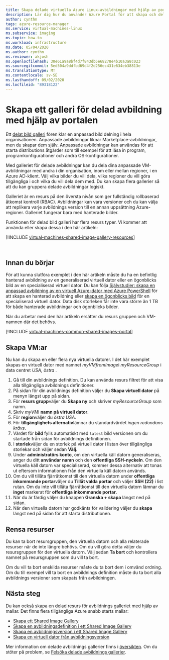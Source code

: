 ```yaml
---
title: Skapa delade virtuella Azure Linux-avbildningar med hjälp av portalen
description: Lär dig hur du använder Azure Portal för att skapa och dela Linux-avbildningar av virtuella datorer.
author: cynthn
tags: azure-resource-manager
ms.service: virtual-machines-linux
ms.subservice: imaging
ms.topic: how-to
ms.workload: infrastructure
ms.date: 05/04/2020
ms.author: cynthn
ms.reviewer: akjosh
ms.openlocfilehash: 30e61a9a8bf4d7f843db5e68278e4b10a3a8c023
ms.sourcegitcommit: 5ed504a9ddfbd69d4f2d256ec431e634eb38813e
ms.translationtype: MT
ms.contentlocale: sv-SE
ms.lasthandoff: 09/02/2020
ms.locfileid: "89318122"
---
```

# <a name="create-a-shared-image-gallery-using-the-portal"></a>Skapa ett galleri för delad avbildning med hjälp av portalen

Ett [delat bild galleri](shared-image-galleries.md) fören klar en anpassad bild delning i hela organisationen. Anpassade avbildningar liknar Marketplace-avbildningar, men du skapar dem själv. Anpassade avbildningar kan användas för att starta distributions åtgärder som till exempel för att läsa in program, programkonfigurationer och andra OS-konfigurationer. 

Med galleriet för delade avbildningar kan du dela dina anpassade VM-avbildningar med andra i din organisation, inom eller mellan regioner, i en Azure AD-klient. Välj vilka bilder du vill dela, vilka regioner du vill göra tillgängliga i och vilka du vill dela dem med. Du kan skapa flera gallerier så att du kan gruppera delade avbildningar logiskt. 

Galleriet är en resurs på den översta nivån som ger fullständig rollbaserad åtkomst kontroll (RBAC). Avbildningar kan vara versioner och du kan välja att replikera varje avbildnings version till en annan uppsättning Azure-regioner. Galleriet fungerar bara med hanterade bilder.

Funktionen för delad bild galleri har flera resurs typer. Vi kommer att använda eller skapa dessa i den här artikeln:


[!INCLUDE [virtual-machines-shared-image-gallery-resources](../../../includes/virtual-machines-shared-image-gallery-resources.md)]

<br>





## <a name="before-you-begin"></a>Innan du börjar

För att kunna slutföra exemplet i den här artikeln måste du ha en befintlig hanterad avbildning av en generaliserad virtuell dator eller en ögonblicks bild av en specialiserad virtuell dator. Du kan följa [Självstudier: skapa en anpassad avbildning av en virtuell Azure-dator med Azure PowerShell](tutorial-custom-images.md) för att skapa en hanterad avbildning eller [skapa en ögonblicks bild](../windows/snapshot-copy-managed-disk.md) för en specialiserad virtuell dator. Data disk storleken får inte vara större än 1 TB för både hanterade avbildningar och ögonblicks bilder.

När du arbetar med den här artikeln ersätter du resurs gruppen och VM-namnen där det behövs.

 
[!INCLUDE [virtual-machines-common-shared-images-portal](../../../includes/virtual-machines-common-shared-images-portal.md)]

## <a name="create-vms"></a>Skapa VM:ar 

Nu kan du skapa en eller flera nya virtuella datorer. I det här exemplet skapas en virtuell dator med namnet *myVMfromImage*i *myResourceGroup* i data centret *USA, östra* .

1. Gå till din avbildnings definition. Du kan använda resurs filtret för att visa alla tillgängliga avbildnings definitioner.
1. På sidan för din avbildnings definition väljer du **Skapa virtuell dator** på menyn längst upp på sidan.
1. För **resurs grupp**väljer du **Skapa ny** och skriver *myResourceGroup* som namn.
1. Skriv *myVM*i **namn på virtuell dator**.
1. För **region**väljer du *östra USA*.
1. För **tillgänglighets alternativ**lämnar du standardvärdet *ingen redundans krävs*.
1. Värdet för **bild** fylls automatiskt med `latest` bild versionen om du startade från sidan för avbildnings definitionen.
1. I **storlek**väljer du en storlek på virtuell dator i listan över tillgängliga storlekar och väljer sedan **Välj**.
1. Under **administratörs konto**, om den virtuella käll datorn generaliseras, anger du ditt **användar namn** och den **offentliga SSH-nyckeln**. Om den virtuella käll datorn var specialiserad, kommer dessa alternativ att tonas ut eftersom informationen från den virtuella käll datorn används.
1. Om du vill tillåta fjärråtkomst till den virtuella datorn under **offentliga inkommande portar**väljer du **Tillåt valda portar** och väljer **SSH (22)** i list rutan. Om du inte vill tillåta fjärråtkomst till den virtuella datorn lämnar du **inget** markerat för **offentliga inkommande portar**.
1. När du är färdig väljer du knappen **Granska + skapa** längst ned på sidan.
1. När den virtuella datorn har godkänts för validering väljer du **skapa** längst ned på sidan för att starta distributionen.


## <a name="clean-up-resources"></a>Rensa resurser

Du kan ta bort resursgruppen, den virtuella datorn och alla relaterade resurser när de inte längre behövs. Om du vill göra detta väljer du resursgruppen för den virtuella datorn. Välj sedan **Ta bort** och kontrollera namnet på resursgruppen som du vill ta bort.

Om du vill ta bort enskilda resurser måste du ta bort dem i omvänd ordning. Om du till exempel vill ta bort en avbildnings definition måste du ta bort alla avbildnings versioner som skapats från avbildningen.

## <a name="next-steps"></a>Nästa steg

Du kan också skapa en delad resurs för avbildnings galleriet med hjälp av mallar. Det finns flera tillgängliga Azure snabb starts mallar: 

- [Skapa ett Shared Image Gallery](https://azure.microsoft.com/resources/templates/101-sig-create/)
- [Skapa en avbildningsdefinition i ett Shared Image Gallery](https://azure.microsoft.com/resources/templates/101-sig-image-definition-create/)
- [Skapa en avbildningsversion i ett Shared Image Gallery](https://azure.microsoft.com/resources/templates/101-sig-image-version-create/)
- [Skapa en virtuell dator från avbildningsversion](https://azure.microsoft.com/resources/templates/101-vm-from-sig/)

Mer information om delade avbildnings gallerier finns i [översikten](shared-image-galleries.md). Om du stöter på problem, se [Felsöka delade avbildnings gallerier](troubleshooting-shared-images.md).

